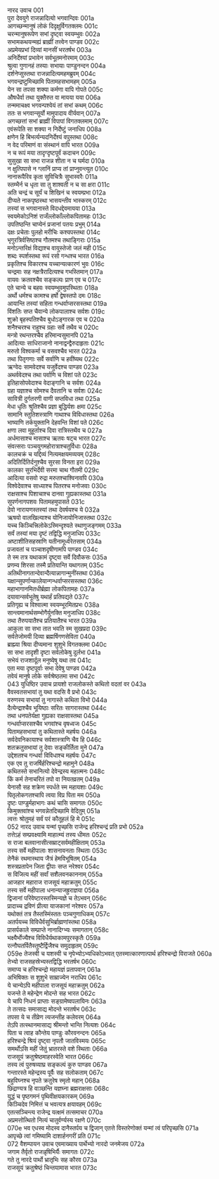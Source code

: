 नारद उवाच	001  
पुरा देवयुगे राजन्नादित्यो भगवान्दिवः	001a  
आगच्छन्मानुषं लोकं दिदृक्षुर्विगतक्लमः	001c  
चरन्मानुषरूपेण सभां दृष्ट्वा स्वयम्भुवः	002a  
सभामकथयन्मह्यं ब्राह्मीं तत्त्वेन पाण्डव	002c  
अप्रमेयप्रभां दिव्यां मानसीं भरतर्षभ	003a  
अनिर्देश्यां प्रभावेन सर्वभूतमनोरमाम्	003c  
श्रुत्वा गुणानहं तस्याः सभायाः पाण्डुनन्दन	004a  
दर्शनेप्सुस्तथा राजन्नादित्यमहमब्रुवम्	004c  
भगवन्द्रष्टुमिच्छामि पितामहसभामहम्	005a  
येन सा तपसा शक्या कर्मणा वापि गोपते	005c  
औषधैर्वा तथा युक्तैरुत वा मायया यया	006a  
तन्ममाचक्ष्व भगवन्पश्येयं तां सभां कथम्	006c  
ततः स भगवान्सूर्यो मामुपादाय वीर्यवान्	007a  
अगच्छत्तां सभां ब्राह्मीं विपापां विगतक्लमाम्	007c  
एवंरूपेति सा शक्या न निर्देष्टुं जनाधिप	008a  
क्षणेन हि बिभर्त्यन्यदनिर्देश्यं वपुस्तथा	008c  
न वेद परिमाणं वा संस्थानं वापि भारत	009a  
न च रूपं मया तादृग्दृष्टपूर्वं कदाचन	009c  
सुसुखा सा सभा राजन्न शीता न च घर्मदा	010a  
न क्षुत्पिपासे न ग्लानिं प्राप्य तां प्राप्नुवन्त्युत	010c  
नानारूपैरिव कृता सुविचित्रैः सुभास्वरैः	011a  
स्तम्भैर्न च धृता सा तु शाश्वती न च सा क्षरा	011c  
अति चन्द्रं च सूर्यं च शिखिनं च स्वयम्प्रभा	012a  
दीप्यते नाकपृष्ठस्था भासयन्तीव भास्करम्	012c  
तस्यां स भगवानास्ते विदधद्देवमायया	013a  
स्वयमेकोऽनिशं राजँल्लोकाँल्लोकपितामहः	013c  
उपतिष्ठन्ति चाप्येनं प्रजानां पतयः प्रभुम्	014a  
दक्षः प्रचेताः पुलहो मरीचिः कश्यपस्तथा	014c  
भृगुरत्रिर्वसिष्ठश्च गौतमश्च तथाङ्गिराः	015a  
मनोऽन्तरिक्षं विद्याश्च वायुस्तेजो जलं मही	015c  
शब्दः स्पर्शस्तथा रूपं रसो गन्धश्च भारत	016a  
प्रकृतिश्च विकारश्च यच्चान्यत्कारणं भुवः	016c  
चन्द्रमाः सह नक्षत्रैरादित्यश्च गभस्तिमान्	017a  
वायवः क्रतवश्चैव सङ्कल्पः प्राण एव च	017c  
एते चान्ये च बहवः स्वयम्भुवमुपस्थिताः	018a  
अर्थो धर्मश्च कामश्च हर्षो द्वेषस्तपो दमः	018c  
आयान्ति तस्यां सहिता गन्धर्वाप्सरसस्तथा	019a  
विंशतिः सप्त चैवान्ये लोकपालाश्च सर्वशः	019c  
शुक्रो बृहस्पतिश्चैव बुधोऽङ्गारक एव च	020a  
शनैश्चरश्च राहुश्च ग्रहाः सर्वे तथैव च	020c  
मन्त्रो रथन्तरश्चैव हरिमान्वसुमानपि	021a  
आदित्याः साधिराजानो नानाद्वन्द्वैरुदाहृताः	021c  
मरुतो विश्वकर्मा च वसवश्चैव भारत	022a  
तथा पितृगणाः सर्वे सर्वाणि च हवींष्यथ	022c  
ऋग्वेदः सामवेदश्च यजुर्वेदश्च पाण्डव	023a  
अथर्ववेदश्च तथा पर्वाणि च विशां पते	023c  
इतिहासोपवेदाश्च वेदाङ्गानि च सर्वशः	024a  
ग्रहा यज्ञाश्च सोमश्च दैवतानि च सर्वशः	024c  
सावित्री दुर्गतरणी वाणी सप्तविधा तथा	025a  
मेधा धृतिः श्रुतिश्चैव प्रज्ञा बुद्धिर्यशः क्षमा	025c  
सामानि स्तुतिशस्त्राणि गाथाश्च विविधास्तथा	026a  
भाष्याणि तर्कयुक्तानि देहवन्ति विशां पते	026c  
क्षणा लवा मुहूर्ताश्च दिवा रात्रिस्तथैव च	027a  
अर्धमासाश्च मासाश्च ऋतवः षट्च भारत	027c  
संवत्सराः पञ्चयुगमहोरात्राश्चतुर्विधाः	028a  
कालचक्रं च यद्दिव्यं नित्यमक्षयमव्ययम्	028c  
अदितिर्दितिर्दनुश्चैव सुरसा विनता इरा	029a  
कालका सुरभिर्देवी सरमा चाथ गौतमी	029c  
आदित्या वसवो रुद्रा मरुतश्चाश्विनावपि	030a  
विश्वेदेवाश्च साध्याश्च पितरश्च मनोजवाः	030c  
राक्षसाश्च पिशाचाश्च दानवा गुह्यकास्तथा	031a  
सुपर्णनागपशवः पितामहमुपासते	031c  
देवो नारायणस्तस्यां तथा देवर्षयश्च ये	032a  
ऋषयो वालखिल्याश्च योनिजायोनिजास्तथा	032c  
यच्च किञ्चित्त्रिलोकेऽस्मिन्दृश्यते स्थाणुजङ्गमम्	033a  
सर्वं तस्यां मया दृष्टं तद्विद्धि मनुजाधिप	033c  
अष्टाशीतिसहस्राणि यतीनामूर्ध्वरेतसाम्	034a  
प्रजावतां च पञ्चाशदृषीणामपि पाण्डव	034c  
ते स्म तत्र यथाकामं दृष्ट्वा सर्वे दिवौकसः	035a  
प्रणम्य शिरसा तस्मै प्रतियान्ति यथागतम्	035c  
अतिथीनागतान्देवान्दैत्यान्नागान्मुनींस्तथा	036a  
यक्षान्सुपर्णान्कालेयान्गन्धर्वाप्सरसस्तथा	036c  
महाभागानमितधीर्ब्रह्मा लोकपितामहः	037a  
दयावान्सर्वभूतेषु यथार्हं प्रतिपद्यते	037c  
प्रतिगृह्य च विश्वात्मा स्वयम्भूरमितप्रभः	038a  
सान्त्वमानार्थसम्भोगैर्युनक्ति मनुजाधिप	038c  
तथा तैरुपयातैश्च प्रतियातैश्च भारत	039a  
आकुला सा सभा तात भवति स्म सुखप्रदा	039c  
सर्वतेजोमयी दिव्या ब्रह्मर्षिगणसेविता	040a  
ब्राह्म्या श्रिया दीप्यमाना शुशुभे विगतक्लमा	040c  
सा सभा तादृशी दृष्टा सर्वलोकेषु दुर्लभा	041a  
सभेयं राजशार्दूल मनुष्येषु यथा तव	041c  
एता मया दृष्टपूर्वाः सभा देवेषु पाण्डव	042a  
तवेयं मानुषे लोके सर्वश्रेष्ठतमा सभा	042c  
043    युधिष्ठिर उवाच
प्रायशो राजलोकस्ते कथितो वदतां वर	043a  
वैवस्वतसभायां तु यथा वदसि वै प्रभो	043c  
वरुणस्य सभायां तु नागास्ते कथिता विभो	044a  
दैत्येन्द्राश्चैव भूयिष्ठाः सरितः सागरास्तथा	044c  
तथा धनपतेर्यक्षा गुह्यका राक्षसास्तथा	045a  
गन्धर्वाप्सरसश्चैव भगवांश्च वृषध्वजः	045c  
पितामहसभायां तु कथितास्ते महर्षयः	046a  
सर्वदेवनिकायाश्च सर्वशास्त्राणि चैव हि	046c  
शतक्रतुसभायां तु देवाः सङ्कीर्तिता मुने	047a  
उद्देशतश्च गन्धर्वा विविधाश्च महर्षयः	047c  
एक एव तु राजर्षिर्हरिश्चन्द्रो महामुने	048a  
कथितस्ते सभानित्यो देवेन्द्रस्य महात्मनः	048c  
किं कर्म तेनाचरितं तपो वा नियतव्रतम्	049a  
येनासौ सह शक्रेण स्पर्धते स्म महायशाः	049c  
पितृलोकगतश्चापि त्वया विप्र पिता मम	050a  
दृष्टः पाण्डुर्महाभागः कथं चासि समागतः	050c  
किमुक्तवांश्च भगवन्नेतदिच्छामि वेदितुम्	051a  
त्वत्तः श्रोतुमहं सर्वं परं कौतूहलं हि मे	051c  
052    नारद उवाच
यन्मां पृच्छसि राजेन्द्र हरिश्चन्द्रं प्रति प्रभो	052a  
तत्तेऽहं सम्प्रवक्ष्यामि माहात्म्यं तस्य धीमतः	052c  
स राजा बलवानासीत्सम्राट्सर्वमहीक्षिताम्	053a  
तस्य सर्वे महीपालाः शासनावनताः स्थिताः	053c  
तेनैकं रथमास्थाय जैत्रं हेमविभूषितम्	054a  
शस्त्रप्रतापेन जिता द्वीपाः सप्त नरेश्वर	054c  
स विजित्य महीं सर्वां सशैलवनकाननाम्	055a  
आजहार महाराज राजसूयं महाक्रतुम्	055c  
तस्य सर्वे महीपाला धनान्याजह्रुराज्ञया	056a  
द्विजानां परिवेष्टारस्तस्मिन्यज्ञे च तेऽभवन्	056c  
प्रादाच्च द्रविणं प्रीत्या याजकानां नरेश्वरः	057a  
यथोक्तं तत्र तैस्तस्मिंस्ततः पञ्चगुणाधिकम्	057c  
अतर्पयच्च विविधैर्वसुभिर्ब्राह्मणांस्तथा	058a  
प्रासर्पकाले सम्प्राप्ते नानादिग्भ्यः समागतान्	058c  
भक्ष्यैर्भोज्यैश्च विविधैर्यथाकामपुरस्कृतैः	059a  
रत्नौघतर्पितैस्तुष्टैर्द्विजैश्च समुदाहृतम्	059c  
059e   तेजस्वी च यशस्वी च नृपेभ्योऽभ्यधिकोऽभवत्
एतस्मात्कारणात्पार्थ हरिश्चन्द्रो विराजते	060a  
तेभ्यो राजसहस्रेभ्यस्तद्विद्धि भरतर्षभ	060c  
समाप्य च हरिश्चन्द्रो महायज्ञं प्रतापवान्	061a  
अभिषिक्तः स शुशुभे साम्राज्येन नराधिप	061c  
ये चान्येऽपि महीपाला राजसूयं महाक्रतुम्	062a  
यजन्ते ते महेन्द्रेण मोदन्ते सह भारत	062c  
ये चापि निधनं प्राप्ताः सङ्ग्रामेष्वपलायिनः	063a  
ते तत्सदः समासाद्य मोदन्ते भरतर्षभ	063c  
तपसा ये च तीव्रेण त्यजन्तीह कलेवरम्	064a  
तेऽपि तत्स्थानमासाद्य श्रीमन्तो भान्ति नित्यशः	064c  
पिता च त्वाह कौन्तेय पाण्डुः कौरवनन्दनः	065a  
हरिश्चन्द्रे श्रियं दृष्ट्वा नृपतौ जातविस्मयः	065c  
समर्थोऽसि महीं जेतुं भ्रातरस्ते वशे स्थिताः	066a  
राजसूयं क्रतुश्रेष्ठमाहरस्वेति भारत	066c  
तस्य त्वं पुरुषव्याघ्र सङ्कल्पं कुरु पाण्डव	067a  
गन्तारस्ते महेन्द्रस्य पूर्वैः सह सलोकताम्	067c  
बहुविघ्नश्च नृपते क्रतुरेष स्मृतो महान्	068a  
छिद्राण्यत्र हि वाञ्छन्ति यज्ञघ्ना ब्रह्मराक्षसाः	068c  
युद्धं च पृष्ठगमनं पृथिवीक्षयकारकम्	069a  
किञ्चिदेव निमित्तं च भवत्यत्र क्षयावहम्	069c  
एतत्सञ्चिन्त्य राजेन्द्र यत्क्षमं तत्समाचर	070a  
अप्रमत्तोत्थितो नित्यं चातुर्वर्ण्यस्य रक्षणे	070c  
070e   भव एधस्व मोदस्व दानैस्तर्पय च द्विजान्
एतत्ते विस्तरेणोक्तं यन्मां त्वं परिपृच्छसि	071a  
आपृच्छे त्वां गमिष्यामि दाशार्हनगरीं प्रति	071c  
072    वैशम्पायन उवाच
एवमाख्याय पार्थेभ्यो नारदो जनमेजय	072a  
जगाम तैर्वृतो राजन्नृषिभिर्यैः समागतः	072c  
गते तु नारदे पार्थो भ्रातृभिः सह कौरव	073a  
राजसूयं क्रतुश्रेष्ठं चिन्तयामास भारत	073c  
